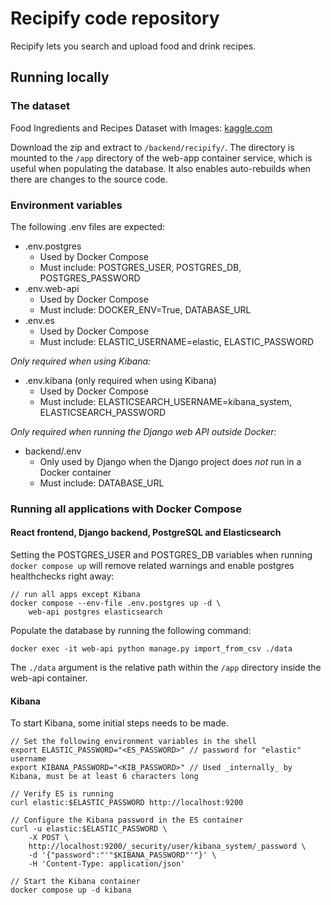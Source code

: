 # Recipify code repository

Recipify lets you search and upload food and drink recipes.

## Running locally

### The dataset

Food Ingredients and Recipes Dataset with Images: [kaggle.com](https://www.kaggle.com/datasets/pes12017000148/food-ingredients-and-recipe-dataset-with-images/data)

Download the zip and extract to `/backend/recipify/`. The directory is mounted to the `/app` directory of the web-app container service, which is useful when populating the database. It also enables auto-rebuilds when there are changes to the source code.

### Environment variables

The following .env files are expected:

- .env.postgres
  - Used by Docker Compose
  - Must include: POSTGRES_USER, POSTGRES_DB, POSTGRES_PASSWORD
- .env.web-api
  - Used by Docker Compose
  - Must include: DOCKER_ENV=True, DATABASE_URL
- .env.es
  - Used by Docker Compose
  - Must include: ELASTIC_USERNAME=elastic, ELASTIC_PASSWORD

_Only required when using Kibana:_

- .env.kibana (only required when using Kibana)
  - Used by Docker Compose
  - Must include: ELASTICSEARCH_USERNAME=kibana_system, ELASTICSEARCH_PASSWORD

_Only required when running the Django web API outside Docker:_

- backend/.env
  - Only used by Django when the Django project does _not_ run in a Docker container
  - Must include: DATABASE_URL

### Running all applications with Docker Compose

#### React frontend, Django backend, PostgreSQL and Elasticsearch

Setting the POSTGRES_USER and POSTGRES_DB variables when running `docker compose up` will remove related warnings and enable postgres healthchecks right away:

```
// run all apps except Kibana
docker compose --env-file .env.postgres up -d \
    web-api postgres elasticsearch
```

Populate the database by running the following command:

`docker exec -it web-api python manage.py import_from_csv ./data`

The `./data` argument is the relative path within the `/app` directory inside the web-api container.

#### Kibana

To start Kibana, some initial steps needs to be made.

```
// Set the following environment variables in the shell
export ELASTIC_PASSWORD="<ES_PASSWORD>" // password for "elastic" username
export KIBANA_PASSWORD="<KIB_PASSWORD>" // Used _internally_ by Kibana, must be at least 6 characters long

// Verify ES is running
curl elastic:$ELASTIC_PASSWORD http://localhost:9200

// Configure the Kibana password in the ES container
curl -u elastic:$ELASTIC_PASSWORD \
    -X POST \
    http://localhost:9200/_security/user/kibana_system/_password \
    -d '{"password":"'"$KIBANA_PASSWORD"'"}' \
    -H 'Content-Type: application/json'

// Start the Kibana container
docker compose up -d kibana
```
